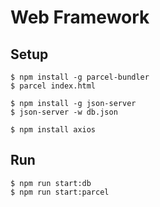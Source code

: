 # Web Framework

## Setup

    $ npm install -g parcel-bundler
    $ parcel index.html

    $ npm install -g json-server
    $ json-server -w db.json

    $ npm install axios

## Run

    $ npm run start:db
    $ npm run start:parcel
